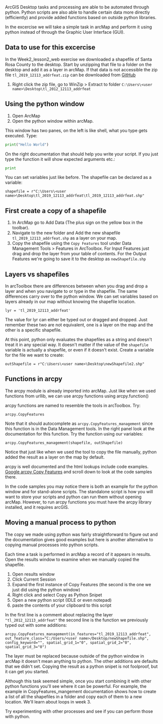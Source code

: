ArcGIS Desktop tasks and processing are able to be automated through python. Python scripts are also able to handle certain data more directly (efficiently) and provide added functions based on outside python libraries.

In the excercise we will take a simple task in arcMap and perform it using python instead of through the Graphic User Interface (GUI).

## Data to use for this excercise
In the Week2_lesson2_web exercise we downloaded a shapefile of Santa Rosa County to the desktop. Start by unzipping that file to a folder on the desktop and add it as a layer in arcMap. If that data is not accessible the zip file `tl_2019_12113_addrfeat.zip` can be downloaded from [GitHub](https://github.com/jbousquin/py_workgroup/tree/master/practice/data/tl_2019_12113_addrfeat.zip)

1. Right click the zip file, go to WinZip > Extract to folder `C:\Users\<user name>\Desktop\tl_2012_12113_addrfeat`

## Using the python window
1. Open ArcMap
2. Open the python window within arcMap.

This window has two panes, on the left is like shell, what you type gets executed. Type:

```python
print("Hello World")
```

On the right documentation that should help you write your script. If you just type the function it will show expected arguments etc.:

```python
print
```

You can set variables just like before. The shapefile can be declared as a variable:

    shapefile = r"C:\Users\<user name>\Desktop\tl_2019_12113_addrfeat\tl_2019_12113_addrfeat.shp"

## First create a copy of a shapefile
1. In ArcMap go to Add Data (The plus sign on the yellow box in the toolbar).
3. Navigate to the new folder and Add the new shapefile `tl_2019_12113_addrfeat.shp` as a layer on your map.
4. Copy the shapefile using the `Copy Features` tool under Data Management Tools > Features in ArcToolbox.
For Input Features just drag and drop the layer from your table of contents. For the Output Features we're going to save it to the desktop as `newShapefile.shp`

## Layers vs shapefiles
In arcToolbox there are differences between when you drag and drop a layer and when you navigate to or type in the shapefile. The same differences carry over to the python window. We can set variables based on layers already in our map without knowing the shapefile location.

    lyr = 'tl_2019_12113_addrfeat'
    
The value for lyr can either be typed out or dragged and dropped. Just remember these two are not equivalent, one is a layer on the map and the other is a specific shapefile.

At this point, python only evaluates the shapefiles as a string and doesn't treat it in any special way. It doesn't matter if the value of the `shapefile` variable is actually a shapefile, or even if it doesn't exist. Create a variable for the file we want to create:

    outShapefile = r"C:\Users\<user name>\Desktop\newShapefile2.shp"

## Functions in arcpy
The arcpy module is already imported into arcMap. Just like when we used functions from urllib, we can use arcpy functions using arcpy.function()

arcpy functions are named to resemble the tools in arcToolbox. Try:

    arcpy.CopyFeatures
    
Note that it should autocomplete as `arcpy.CopyFeatures_management` since this function is in the Data Management tools. In the right panel look at the documentation for this function. Try the function using our variables:

    arcpy.CopyFeatures_management(shapefile, outShapefile)

Notice that just like when we used the tool to copy the file manually, python added the result as a layer on the map by default.

arcpy is well documented and the html lookups include code examples. [Google arcpy Copy Features](http://pro.arcgis.com/en/pro-app/tool-reference/data-management/copy-features.htm) and scroll down to look at the code samples there.

In the code samples you may notice there is both an example for the python window and for stand-alone scripts. The standalone script is how you will want to store your scripts and python can run them without opening arcMap. However, to run arcpy functions you must have the arcpy library installed, and it requires arcGIS.

## Moving a manual process to python
The copy we made using python was fairly straightforward to figure out and the documentation gives good examples but here is another alternative to copying manual processes into python scripts. 

Each time a task is performed in arcMap a record of it appears in results. Open the results window to examine when we manually copied the shapefile.

1. Open results window
2. Click Current Session
3. Expand the first instance of Copy Features (the second is the one we just did using the python window)
4. Right click and select Copy as Python Snipet
5. Open a new python script (IDLE or even notepad)
6. paste the contents of your clipboard to this script

In the first line is a comment about replacing the layer `"tl_2012_12113_addrfeat"` the second line is the function we previously typed out with some additions:

    arcpy.CopyFeatures_management(in_features="tl_2019_12113_addrfeat", out_feature_class="C:/Users/<user name>/Desktop/newShapefile.shp", config_keyword="", spatial_grid_1="0", spatial_grid_2="0", spatial_grid_3="0")
    
The layer must be replaced because outside of the python window in arcMap it doesn't mean anything to python. The other additions are defaults that we didn't set. Copying the result as a python snipet is not foolproof, but it can get you started.

Although this task seemed simple, once you start combining it with other python functions you'll see where it can be powerful. For example, the example in CopyFeatures_mangement documentation shows how to create a list of all the shapefiles in a folder and copy each of them to a new location. We'll learn about loops in week 3.

Try experimenting with other processes and see if you can perform those with python.
